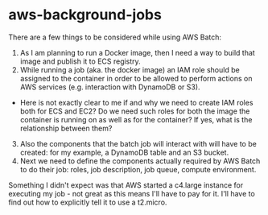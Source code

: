 # aws-background-jobs

There are a few things to be considered while using AWS Batch:
1. As I am planning to run a Docker image, then I need a way to build that image and publish it to ECS registry.
2. While running a job (aka. the docker image) an IAM role should be assigned to the container in order to be allowed to perform actions on AWS services (e.g. interaction with DynamoDB or S3).
- Here is not exactly clear to me if and why we need to create IAM roles both for ECS and EC2? Do we need such roles for both the image the container is running on as well as for the container? If yes, what is the relationship between them?
3. Also the components that the batch job will interact with will have to be created: for my example, a DynamoDB table and an S3 bucket.
4. Next we need to define the components actually required by AWS Batch to do their job: roles, job description, job queue, compute environment.

Something I didn't expect was that AWS started a c4.large instance for executing my job - not great as this means I'll have to pay for it. I'll have to find out how to explicitly tell it to use a t2.micro.
